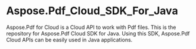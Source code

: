 # Aspose.Pdf_Cloud_SDK_For_Java
Aspose.Pdf for Cloud is a Cloud API to work with Pdf files. This is the repository for Aspose.Pdf Cloud SDK for Java. Using this SDK, Aspose.Pdf Cloud APIs can be easily used in Java applications.
